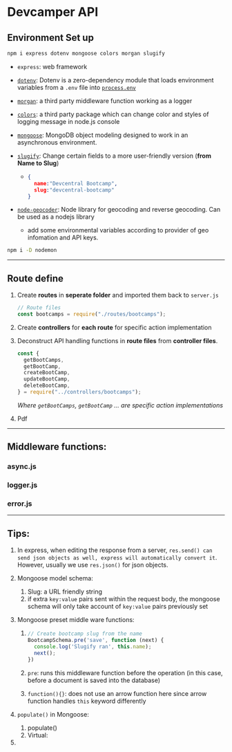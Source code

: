 # Devcamper API

## Environment Set up



```bash
npm i express dotenv mongoose colors morgan slugify
```

- `express`: web framework

- [`dotenv`](https://github.com/motdotla/dotenv): Dotenv is a zero-dependency module that loads environment variables from a `.env` file into [`process.env`](https://nodejs.org/docs/latest/api/process.html#process_process_env)

- [`morgan`](https://github.com/expressjs/morgan): a third party middleware function working as a logger

- [`colors`](https://github.com/marak/colors.js/): a third party package which can change color and styles of logging message in node.js console

- [`mongoose`](https://mongoosejs.com/): MongoDB object modeling designed to work in an asynchronous environment.

- [`slugify`](https://www.npmjs.com/package/slugify): Change certain fields to a more user-friendly version (**from Name to Slug**)
  
  - ```json
    {
      name:"Devcentral Bootcamp",
      slug:"devcentral-bootcamp"
    }
    ```
  
- [`node-geocoder`](https://www.npmjs.com/package/node-geocoder): Node library for geocoding and reverse geocoding. Can be used as a nodejs library

  - add some environmental variables according to provider of geo infomation and API keys.



```bash
npm i -D nodemon
```

---

## Route define

1. Create **routes** in **seperate folder** and imported them back to `server.js`

   ```javascript
   // Route files
   const bootcamps = require("./routes/bootcamps");
   ```

2. Create **controllers** for **each route** for specific action implementation

3. Deconstruct API handling functions in **route files** from **controller files**.

   ```javascript
   const {
     getBootCamps,
     getBootCamp,
     createBootCamp,
     updateBootCamp,
     deleteBootCamp,
   } = require("../controllers/bootcamps");
   ```

   *Where `getBootCamps`, `getBootCamp` ... are specific action implementations*

4. Pdf



---

## Middleware functions:

### async.js







### logger.js







### error.js



---

## Tips:

1. In express, when editing the response from a server,  `res.send() can send json objects as well, express will automatically convert it`. However, usually we use `res.json()` for json objects. 

2. Mongoose model schema:
   1. Slug: a URL friendly string
   2. if extra `key:value` pairs sent within the request body, the mongoose schema will only take account of `key:value` pairs previously set
   
3. Mongoose preset middle ware functions:

   1. ```javascript
      // Create bootcamp slug from the name
      BootcampSchema.pre('save', function (next) {
        console.log('Slugify ran', this.name);
        next();
      })
      ```

   2. `pre`: runs this middleware function before the operation (in this case, before a document is saved into the database)

   3. `function(){}`: does not use an arrow function here since arrow function handles `this` keyword differently
   
4. `populate()` in Mongoose: 

   1. populate()
   2. Virtual:

5. 
